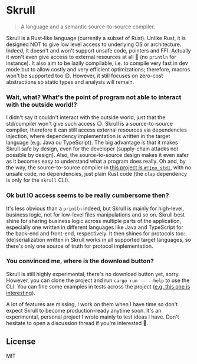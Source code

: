 # Skrull

> A language and a semantic source-to-source compiler.

Skrull is a Rust-like language (currently a subset of Rust).
Unlike Rust, it is designed NOT to give low level access to underlying OS or architecture.
Indeed, it doesn't and won't support unsafe code, pointers and FFI.
Actually it won't even give access to external resources at all 🙂 (no `println` for instance).
It also aim to be lazily compilable, i.e. to compile very fast in dev mode but to allow costly and
very efficient optimizations; therefore, macros won't be supported too 😊. However, it still focuses
on zero-cost abstractions so static types and analysis will remain.

### Wait, what? What's the point of program not able to interact with the outside world!?

I didn't say it couldn't interact with the outside world, just that the std/compiler won't give such access
:wink:. Skrull is a source-to-source compiler, therefore it can still access external resources via
dependencies injection, where dependency implementation is written in the target language (e.g. Java ou
TypeScript). The big advantage is that it makes Skrull safe by design, even for the developer (supply-chain
attacks not possible by design). Also, the source-to-source design makes it even safer as it becomes easy
to understand what a program does really. Oh and, by the way, the source-to-source compiler in [this
project is `#![no_std]`](src/lib.rs), with no unsafe code, no dependencies, just plain Rust code
(the `clap` dependency is only for the `skrull` CLI).

### Ok but IO access seems to be really cumbersome then?

It's less obvious than a `println` indeed, but Skrull is mainly for high-level, business logic, not for
low-level files manipulations and so on. Skrull best shine for sharing business logic across multiple
parts of the application, especially one written in different languages like Java and TypeScript for
the back-end and front-end, respectively. It then shines for protocols too: (de)serialization written
in Skrull works in all supported target languages, so there's only one source of truth for protocol
implementation.

### You convinced me, where is the download button?

Skrull is still highly experimental, there's no download button yet, sorry. However, you
can clone the project and run `cargo run -- --help` to use the CLI. You can fine some examples
in tests across the project ([e.g. this one is interesting](src/transform/java.rs#L1239)).

A lot of features are missing, I work on them when I have time so don't expect Skrull to become
production-ready anytime soon. It's an experimental, personal project I wrote mainly to test ideas
I have. Don't hesitate to open a discussion thread if you're interested 🙂.

## License

MIT

